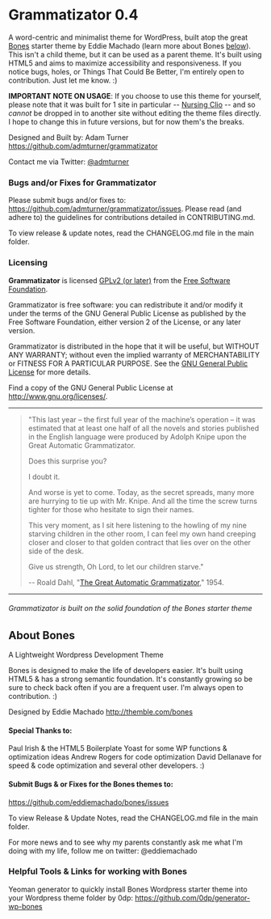 # Grammatizator 0.4

A word-centric and minimalist theme for WordPress, built atop the great [Bones](http://themble.com/bones) starter theme by Eddie Machado (learn more about Bones [below](#about-bones)). This isn't a child theme, but it can be used as a parent theme. It's built using HTML5 and aims to maximize accessibility and responsiveness. If you notice bugs, holes, or Things That Could Be Better, I'm entirely open to contribution. Just let me know. :)

**IMPORTANT NOTE ON USAGE**: If you choose to use this theme for yourself, please note that it was built for 1 site in particular -- [Nursing Clio](http://nursgingclio.org/) -- and so *cannot* be dropped in to another site without editing the theme files directly. I hope to change this in future versions, but for now them's the breaks.

Designed and Built by: Adam Turner
<https://github.com/admturner/grammatizator>

Contact me via Twitter: [@admturner](https://twitter.com/admturner)

### Bugs and/or Fixes for Grammatizator

Please submit bugs and/or fixes to: <https://github.com/admturner/grammatizator/issues>. Please read (and adhere to) the guidelines for contributions detailed in CONTRIBUTING.md.

To view release & update notes, read the CHANGELOG.md file in the main folder.

### Licensing

**Grammatizator** is licensed [GPLv2 (or later)](https://wordpress.org/about/gpl/) from the [Free Software Foundation](http://www.fsf.org/).

Grammatizator is free software: you can redistribute it and/or modify it under the terms of the GNU General Public License as published by the Free Software Foundation, either version 2 of the License, or any later version.

Grammatizator is distributed in the hope that it will be useful, but WITHOUT ANY WARRANTY; without even the implied warranty of MERCHANTABILITY or FITNESS FOR A PARTICULAR PURPOSE.  See the [GNU General Public License](http://www.gnu.org/licenses/gpl.html) for more details.

Find a copy of the GNU General Public License at <http://www.gnu.org/licenses/>.

---

> "This last year – the first full year of the machine’s operation – 
> it was estimated that at least one half of all the novels and 
> stories published in the English language were produced by Adolph 
> Knipe upon the Great Automatic Grammatizator.
> 
> Does this surprise you?
>   
> I doubt it.
> 
> And worse is yet to come. Today, as the secret spreads, many more 
> are hurrying to tie up with Mr. Knipe. And all the time the screw 
> turns tighter for those who hesitate to sign their names.
> 
> This very moment, as I sit here listening to the howling of my 
> nine starving children in the other room, I can feel my own hand 
> creeping closer and closer to that golden contract that lies over 
> on the other side of the desk.
> 
> Give us strength, Oh Lord, to let our children starve."
> 
> -- Roald Dahl, "[The Great Automatic Grammatizator](http://en.wikipedia.org/wiki/The_Great_Automatic_Grammatizator)," 1954.


*********************************************************************

###### Grammatizator is built on the solid foundation of the Bones starter theme

## About Bones

A Lightweight Wordpress Development Theme

Bones is designed to make the life of developers easier. It's built using HTML5 & has a strong semantic foundation. It's constantly growing so be sure to check back often if you are a frequent user. I'm always open to contribution. :)

Designed by Eddie Machado
http://themble.com/bones

#### Special Thanks to:
Paul Irish & the HTML5 Boilerplate
Yoast for some WP functions & optimization ideas
Andrew Rogers for code optimization
David Dellanave for speed & code optimization
and several other developers. :)

#### Submit Bugs & or Fixes for the Bones themes to:
https://github.com/eddiemachado/bones/issues

To view Release & Update Notes, read the CHANGELOG.md file in the main folder.

For more news and to see why my parents constantly ask me what I'm
doing with my life, follow me on twitter: @eddiemachado

### Helpful Tools & Links for working with Bones

Yeoman generator to quickly install Bones Wordpress starter theme into your Wordpress theme folder by 0dp: https://github.com/0dp/generator-wp-bones